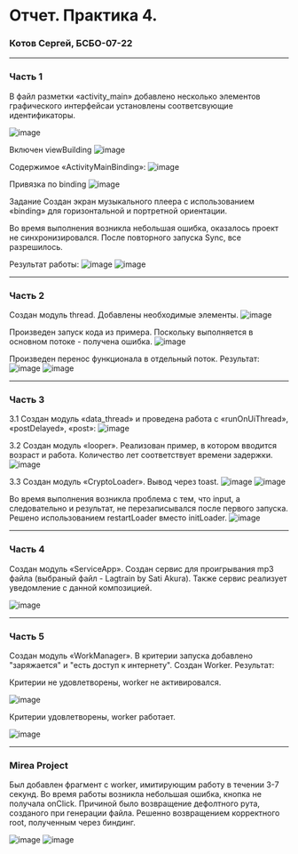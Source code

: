 # Отчет. Практика 4.
### Котов Сергей, БСБО-07-22

---
<H3>Часть 1</H3>
В файл разметки «activity_main» добавлено несколько элементов графического интерфейсаи установлены соответсвующие идентификаторы.

![image](https://github.com/user-attachments/assets/afaa308f-ebe0-43d2-869a-a13f1deca2c6)

Включен viewBuilding
![image](https://github.com/user-attachments/assets/b6c59f3e-753b-4991-bc19-0156cbc4af7e)

Содержимое «ActivityMainBinding»:
![image](https://github.com/user-attachments/assets/d681980c-6dc7-44d9-b102-c21d205bf4b2)

Привязка по binding
![image](https://github.com/user-attachments/assets/5f8b8797-e5d7-461f-bcea-944f6be9218c)

Задание
Создан экран музыкального плеера с использованием «binding» для горизонтальной и портретной ориентации.

Во время выполнения возникла небольшая ошибка, оказалось проект не синхронизировался. После повторного запуска Sync, все разрешилось.

Результат работы:
![image](https://github.com/user-attachments/assets/948aad2f-7fb4-47c7-a11a-7d70cef8db66)
![image](https://github.com/user-attachments/assets/87046783-e534-4f8a-9863-ef2e534fa69b)

---
<H3>Часть 2</H3>

Создан модуль thread. Добавлены необходимые элементы.
![image](https://github.com/user-attachments/assets/6c7ec8ab-3cc9-48dd-9fe4-fe883294aeba)

Произведен запуск кода из примера. Поскольку выполняется в основном потоке - получена ошибка.
![image](https://github.com/user-attachments/assets/daaec820-0f56-4847-8558-ce62934a5ff7)

Произведен перенос функционала в отдельный поток.
Результат:
![image](https://github.com/user-attachments/assets/360993b3-b5b2-4ee1-ae41-d0e05dae3b1b)
![image](https://github.com/user-attachments/assets/e3754754-bd0b-4e4c-81b0-dd0665a1a9ec)


---
<H3>Часть 3</H3>

3.1 
Создан модуль «data_thread» и проведена работа с «runOnUiThread», «postDelayed», «post»:
![image](https://github.com/user-attachments/assets/acd942e9-072a-4ad1-9cf1-3699e7c5f9e9)

3.2
Создан модуль «looper». Реализован пример, в котором вводится возраст и работа. Количество лет соответствует времени задержки. 
![image](https://github.com/user-attachments/assets/649f463b-96a9-433f-a84f-3164e04fe202)

3.3
Создан модуль «CryptoLoader». 
Вывод через toast.
![image](https://github.com/user-attachments/assets/1121ad53-7f94-4bb8-9a48-c99bfc02b30f)
![image](https://github.com/user-attachments/assets/3a4e12b3-7655-4d42-a211-7396a68eb09f)

Во время выполнения возникла проблема с тем, что input, а следовательно и результат, не перезаписывался после первого запуска. Решено использованием restartLoader вместо initLoader.
![image](https://github.com/user-attachments/assets/4eb49155-ecd6-43d2-a85f-582b6c335829)

---
<H3>Часть 4</H3>
Создан модуль «ServiceApp». Создан сервис для проигрывания mp3 файла (выбраный файл - Lagtrain by Sati Akura). Также сервис реализует уведомление с данной композицией.

![image](https://github.com/user-attachments/assets/0dba7acb-a7a3-4312-a000-1a1afb8b48d7)

---
<H3>Часть 5</H3>
Создан модуль «WorkManager». В критерии запуска добавлено "заряжается" и "есть доступ к интернету". Создан Worker. 
Результат:

Критерии не удовлетворены, worker не активировался.

![image](https://github.com/user-attachments/assets/93a47630-5d8a-43c6-9f25-3c568b8bdd65)

Критерии удовлетворены, worker работает.

![image](https://github.com/user-attachments/assets/5feccf32-a1e4-4863-a51a-980c097f0c0f)


---
<H3>Mirea Project</H3>
Был добавлен фрагмент с worker, имитирующим работу в течении 3-7 секунд. Во время работы возникла небольшая ошибка, кнопка не получала onClick. Причиной было возвращение дефолтного рута, созданого при генерации файла. Решенно возвращением корректного root, полученным через биндинг.

![image](https://github.com/user-attachments/assets/aa965f81-c186-46af-990e-1bc5419a6c7e)
![image](https://github.com/user-attachments/assets/c87d61cf-7043-40cb-9dfd-66f549ea1730)
